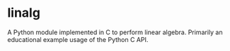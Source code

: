# linalg

A Python module implemented in C to perform linear algebra. Primarily an educational
example usage of the Python C API.